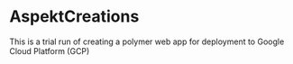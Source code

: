 # AspektCreations
This is a trial run of creating a polymer web app for deployment to Google Cloud Platform (GCP)
